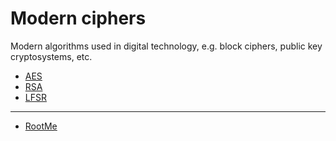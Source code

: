 # Modern ciphers

Modern algorithms used in digital technology, e.g. block ciphers, public key cryptosystems, etc.

* [AES](/aes)
* [RSA](/rsa)
* [LFSR](/lfsr)

----

* [RootMe](/rootme)
